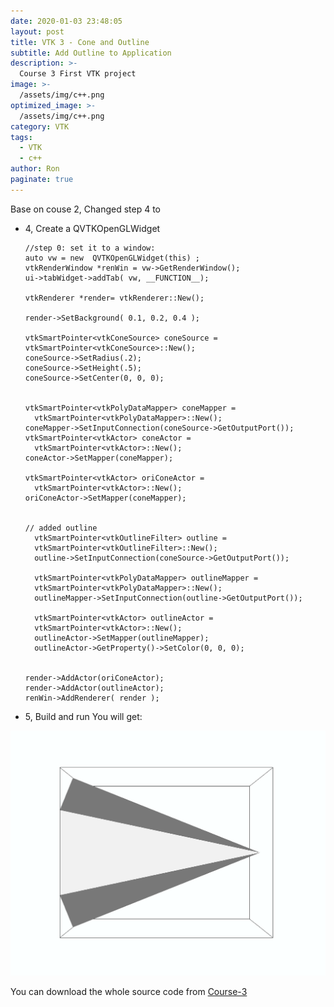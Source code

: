 ```yaml
---
date: 2020-01-03 23:48:05
layout: post
title: VTK 3 - Cone and Outline
subtitle: Add Outline to Application
description: >-
  Course 3 First VTK project
image: >-
  /assets/img/c++.png
optimized_image: >-
  /assets/img/c++.png
category: VTK
tags:
  - VTK
  - c++
author: Ron
paginate: true
---
```

Base on couse 2, Changed step 4 to 

- 4, Create a QVTKOpenGLWidget 
	

		
      //step 0: set it to a window:
      auto vw = new  QVTKOpenGLWidget(this) ;
      vtkRenderWindow *renWin = vw->GetRenderWindow();
      ui->tabWidget->addTab( vw, __FUNCTION__);

      vtkRenderer *render= vtkRenderer::New();

      render->SetBackground( 0.1, 0.2, 0.4 );

      vtkSmartPointer<vtkConeSource> coneSource = vtkSmartPointer<vtkConeSource>::New();
      coneSource->SetRadius(.2);
      coneSource->SetHeight(.5);
      coneSource->SetCenter(0, 0, 0);


      vtkSmartPointer<vtkPolyDataMapper> coneMapper =
        vtkSmartPointer<vtkPolyDataMapper>::New();
      coneMapper->SetInputConnection(coneSource->GetOutputPort());
      vtkSmartPointer<vtkActor> coneActor =
        vtkSmartPointer<vtkActor>::New();
      coneActor->SetMapper(coneMapper);

      vtkSmartPointer<vtkActor> oriConeActor =
        vtkSmartPointer<vtkActor>::New();
      oriConeActor->SetMapper(coneMapper);


      // added outline
        vtkSmartPointer<vtkOutlineFilter> outline =
        vtkSmartPointer<vtkOutlineFilter>::New();
        outline->SetInputConnection(coneSource->GetOutputPort());

        vtkSmartPointer<vtkPolyDataMapper> outlineMapper =
        vtkSmartPointer<vtkPolyDataMapper>::New();
        outlineMapper->SetInputConnection(outline->GetOutputPort());

        vtkSmartPointer<vtkActor> outlineActor =
        vtkSmartPointer<vtkActor>::New();
        outlineActor->SetMapper(outlineMapper);
        outlineActor->GetProperty()->SetColor(0, 0, 0);


      render->AddActor(oriConeActor);
      render->AddActor(outlineActor);
      renWin->AddRenderer( render );
    



- 5, Build and run
You will get:
<img src="/assets/img/couse2.png">


You can download the whole source code from [Course-3](https://github.com/SharkLib/SharkLib/tree/master/VTK/Course3)